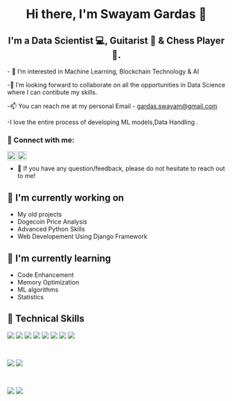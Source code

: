<h1 align="center">
Hi there, I'm Swayam Gardas 👋
</h3>

<h2 align="center">
I'm a Data Scientist 💻, Guitarist 🎻 & Chess Player 👑.
</h1> 
- 👀 I’m interested in Machine Learning, Blockchain Technology & AI


-💞️ I’m looking forward to collaborate on all the opportunities in Data Science where I can contibute my skills. 

-📫 You can reach me at my personal Email - gardas.swayam@gmail.com

-I love the entire process of developing ML models,Data Handling . 


### 🤝 Connect with me:

<a href="https://www.linkedin.com/in/swayam-gardas-030bb5251"><img align="left" src="https://raw.githubusercontent.com/yushi1007/yushi1007/main/images/linkedin.svg" alt="Swayam | LinkedIn" width="21px"/></a>
<a href="https://www.instagram.com/swayam_gardas/?funlid=R4zgR0hpq2w2YMNr"><img align="left" src="https://raw.githubusercontent.com/yushi1007/yushi1007/main/images/instagram.svg" alt="Yu Shi | Instagram" width="21px"/></a>
</br>
- 💬 If you have any question/feedback, please do not hesitate to reach out to me!

## 🔭 I'm currently working on

- My old projects
- Dogecoin Price Analysis
- Advanced Python Skills
- Web Developement Using Django Framework


## 🌱 I'm currently learning

- Code Enhancement
- Memory Optimization
- ML algorithms
- Statistics


## 💼 Technical Skills

![](https://img.shields.io/badge/Python-3776AB?style=for-the-badge&logo=python&logoColor=white)
![](https://img.shields.io/badge/MySQL-00000F?style=for-the-badge&logo=mysql&logoColor=white)
![](https://img.shields.io/badge/Amazon_AWS-232F3E?style=for-the-badge&logo=amazon-aws&logoColor=white)
![](https://img.shields.io/badge/Microsoft_Excel-217346?style=for-the-badge&logo=microsoft-excel&logoColor=white)
![](https://img.shields.io/badge/Tableau-E97627?style=for-the-badge&logo=Tableau&logoColor=white)
![](https://img.shields.io/badge/PyCharm-000000.svg?&style=for-the-badge&logo=PyCharm&logoColor=white)
![](https://img.shields.io/badge/Visual_Studio-5C2D91?style=for-the-badge&logo=visual%20studio&logoColor=white)
![](	https://aleen42.github.io/badges/src/stackoverflow.svg)

</br>

![](https://img.shields.io/badge/Style-Bootstrap-informational?style=flat&logo=Bootstrap&color=7952B3)
![](https://img.shields.io/badge/Style-CSS3-informational?style=flat&logo=CSS3&color=1572B6)


</br>


![](https://img.shields.io/badge/Tools-Git-informational?style=flat&logo=Git&color=F05032)
![](https://img.shields.io/badge/Tools-GitHub-informational?style=flat&logo=GitHub&color=181717)




